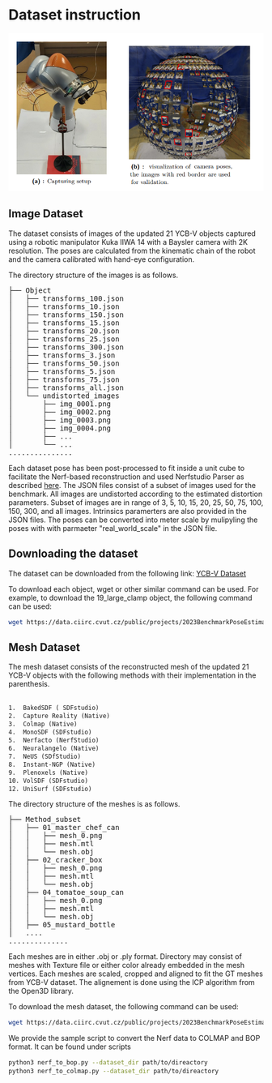 # Dataset instruction

![setup.png](webpage_content%2Fsetup.png)

## Image Dataset
The dataset consists of images of the updated 21 YCB-V objects captured using a robotic manipulator Kuka IIWA 14 with a 
Baysler camera with 2K resolution. The poses are calculated from the kinematic chain of the robot and the camera 
calibrated with hand-eye configuration.  

The directory structure of the images is as follows. 
<pre>├── Object
│   ├── transforms_100.json
│   ├── transforms_10.json
│   ├── transforms_150.json
│   ├── transforms_15.json
│   ├── transforms_20.json
│   ├── transforms_25.json
│   ├── transforms_300.json
│   ├── transforms_3.json
│   ├── transforms_50.json
│   ├── transforms_5.json
│   ├── transforms_75.json
│   ├── transforms_all.json
│   └── undistorted_images
│       ├── img_0001.png
│       ├── img_0002.png
│       ├── img_0003.png
│       ├── img_0004.png
│       ├── ...
│       └── ...
...............
</pre>

Each dataset pose has been post-processed to fit inside a unit cube to facilitate the Nerf-based reconstruction and used 
Nerfstudio Parser as described [here](https://docs.nerf.studio/reference/api/data/dataparsers.html). The JSON files consist 
of a subset of images used for the benchmark. All images are undistorted according to the estimated distortion parameters.
Subset of images are in range of 3, 5, 10, 15, 20, 25, 50, 75, 100, 150, 300, and all images. Intrinsics paramerters are 
also provided in the JSON files. The poses can be converted into meter scale by mulipyling the poses with with parmaeter 
"real_world_scale" in the JSON file.

## Downloading the dataset 

The dataset can be downloaded from the following link: [YCB-V Dataset](https://data.ciirc.cvut.cz/public/projects/2023BenchmarkPoseEstimationReconstructedMesh/Bop_images/)

To download each object, wget or other similar command can be used. For example, to download the 19_large_clamp object,
the following command can be used:

```bash
wget https://data.ciirc.cvut.cz/public/projects/2023BenchmarkPoseEstimationReconstructedMesh/Image_dataset/19_large_clamp.zip
```

## Mesh Dataset
The mesh dataset consists of the reconstructed mesh of the updated 21 YCB-V objects with the following methods with their
implementation in the parenthesis.

~~~

1.  BakedSDF ( SDFstudio)
2.  Capture Reality (Native)
3.  Colmap (Native)
4.  MonoSDF (SDFstudio)
5.  Nerfacto (NerfStudio)
6.  Neuralangelo (Native)
7.  NeUS (SDfStudio)
8.  Instant-NGP (Native)
9.  Plenoxels (Native)
10. VolSDF (SDFstudio)
12. UniSurf (SDFstudio)

~~~

The directory structure of the meshes is as follows.

<pre>├── Method_subset
│   ├── 01_master_chef_can
│   │   ├── mesh_0.png
│   │   ├── mesh.mtl
│   │   └── mesh.obj
│   ├── 02_cracker_box
│   │   ├── mesh_0.png
│   │   ├── mesh.mtl
│   │   └── mesh.obj
│   ├── 04_tomatoe_soup_can
│   │   ├── mesh_0.png
│   │   ├── mesh.mtl
│   │   └── mesh.obj
│   ├── 05_mustard_bottle
│   ....
..............
</pre>

Each meshes are in either .obj or .ply format. Directory may consist of meshes with Texture file or either color already 
embedded in the mesh vertices. Each meshes are scaled, cropped and aligned to fit the GT meshes from YCB-V dataset. 
The alignement is done using the ICP algorithm from the Open3D library. 

To download the mesh dataset, the following command can be used:


```bash
wget https://data.ciirc.cvut.cz/public/projects/2023BenchmarkPoseEstimationReconstructedMesh/reconstructed_meshes/"object_subset.zip"
```

We provide the sample script to convert the Nerf data to COLMAP and BOP format. It can be found under scripts
```bash
python3 nerf_to_bop.py --dataset_dir path/to/direactory
python3 nerf_to_colmap.py --dataset_dir path/to/direactory
```